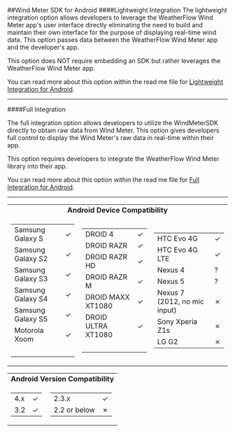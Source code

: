 ##Wind Meter SDK for Android
####Lightweight Integration
The lightweight integration option allows developers to leverage the WeatherFlow Wind Meter app's user interface directly eliminating the need to build and maintain their own interface for the purpose of displaying real-time wind data.  This option passes data between the WeatherFlow Wind Meter app and the developer's app.

This option does NOT require embedding an SDK but rather leverages the WeatherFlow Wind Meter app.

You can read more about this option within the read me file for [Lightweight Integration for Android].

---
####Full Integration

The full integration option allows developers to utilize the WindMeterSDK directly to obtain raw data from Wind Meter.  This option gives developers full control to display the Wind Meter's raw data in real-time within their app.  

This option requires developers to integrate the WeatherFlow Wind Meter library into their app.

You can read more about this option within the read me file for [Full Integration for Android].

---

[Lightweight Integration for Android]:https://github.com/WeatherFlow/WindMeterSDK/tree/master/Android/Lightweight%20Integration%20Example
[Full Integration for Android]:https://github.com/WeatherFlow/WindMeterSDK/tree/master/Android/Full%20Integration%20Example

<table>

<tr><td colspan="3" align="center"><strong>Android Device Compatibility</strong></td></tr>

<tr>

<td>
<table>
  <tr>
    <td>Samsung Galaxy S</td><td>&#x2713;</td>
  </tr>
  <tr>
    <td>Samsung Galaxy S2</td><td>&#x2713;</td>
  </tr>
  <tr>
    <td>Samsung Galaxy S3</td><td>&#x2713;</td>
  </tr>
  <tr>
    <td>Samsung Galaxy S4</td><td>&#x2713;</td>
  </tr>
  <tr>
    <td>Samsung Galaxy S5</td><td>&#x2713;</td>
  </tr>
  <tr>
    <td>Motorola Xoom</td><td>&#x2713;</td>
  </tr>
  <tr>
    <td>&nbsp;</td><td>&nbsp;</td>
  </tr>
</table>
</td>

<td>
<table>
	<tr>
    <td>DROID 4</td><td>&#x2713;</td>
  </tr>
  <tr>
    <td>DROID RAZR</td><td>&#x2713;</td>
  </tr>
  <tr>
    <td>DROID RAZR HD</td><td>&#x2713;</td>
  </tr>
  <tr>
    <td>DROID RAZR M</td><td>&#x2713;</td>
  </tr>
  <tr>
    <td>DROID MAXX XT1080</td><td>&#x2713;</td>
  </tr>
  <tr>
    <td>DROID ULTRA XT1080</td><td>&#x2713;</td>
  </tr>
  <tr>
    <td>&nbsp;</td><td>&nbsp;</td>
  </tr>
</table>
</td>

<td>
<table>
  <tr>
    <td>HTC Evo 4G</td><td>&#x2713;</td>
  </tr>
  <tr>
    <td>HTC Evo 4G LTE</td><td>&#x2713;</td>
  </tr>
  <tr>
    <td>Nexus 4</td><td>?</td>
  </tr>
  <tr>
    <td>Nexus 5</td><td>?</td>
  </tr>
  <tr>
    <td>Nexus 7 (2012, no mic input)</td><td>&#x2717;</td>
  </tr>
  <tr>
    <td>Sony Xperia Z1s</td><td>&#x2717;</td>
  </tr>
  <tr>
    <td>LG G2</td><td>&#x2717;</td>
  </tr>
</table>
</td>



</tr>
</table>

<table>

<tr><td colspan="3" align="center"><strong>Android Version Compatibility</strong></td></tr>

<tr>

<td>
<table>
<tr>
    <td>4.x</td><td>&#x2713;</td>
  </tr>
  
  <tr>
    <td>3.2</td><td>&#x2713;</td>
  </tr>
  
  
  
</table>
</td>

<td>
<table>
  <tr>
    <td>2.3.x</td><td>&#x2713;</td>
  </tr>
  <tr>
    <td>2.2 or below</td><td>&#x2717;</td>
  </tr>
</table>
</td>

</tr>
</table>
